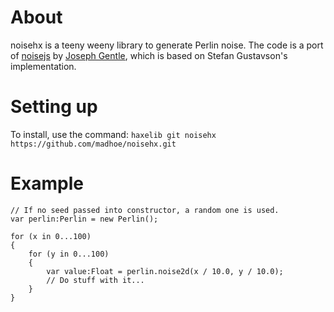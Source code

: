 # About

noisehx is a teeny weeny library to generate Perlin noise.
The code is a port of [noisejs](https://github.com/josephg/noisejs) by [Joseph Gentle](https://github.com/josephg),
	which is based on Stefan Gustavson's implementation.

# Setting up

To install, use the command:
`haxelib git noisehx https://github.com/madhoe/noisehx.git`
	
# Example
```
// If no seed passed into constructor, a random one is used.
var perlin:Perlin = new Perlin();

for (x in 0...100)
{
	for (y in 0...100)
	{
		var value:Float = perlin.noise2d(x / 10.0, y / 10.0);
		// Do stuff with it...
	}
}
```